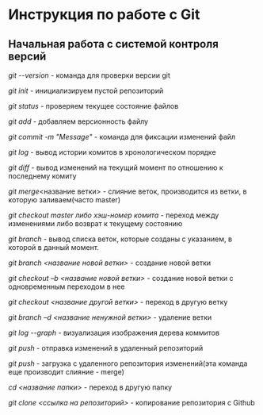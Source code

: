 # Инструкция по работе с Git

## Начальная работа с системой контроля версий

*git --version* - команда для проверки версии git

*git init* - инициализируем пустой репозиторий

*git status* - проверяем текущее состояние файлов

*git add* - добавляем версионность файлу

*git commit -m "Message"* - команда для фиксации изменений файл

*git log* - вывод истории комитов в хронологическом порядке

*git diff* - вывод изменений на текущий момент по отношению к последнему комиту

*git merge*<название ветки> - слияние веток, производится из ветки, в которую заливаем(часто master) 

*git checkout master либо хэш-номер комита* - переход между изменениями либо возврат к текущему состоянию

*git branch* - вывод списка веток, которые созданы с указанием, в которой в данный момент.

*git branch <название новой ветки>* - создание новой ветки

*git checkout –b <название новой ветки>* - создание новой ветки с одновременным переходом в нее

*git checkout <название другой ветки>* - переход в другую ветку

*git branch –d <название ненужной ветки>* - удаление ветки

*git log --graph* - визуализация изображения дерева коммитов 

*git push* - отправка изменений в удаленный репозиторий

*git push* - загрузка с удаленного репозитория изменений(эта команда еще производит слияние - merge)

*cd <название папки>* - переход в другую папку

*git clone <ссылка на репозиторий>* - копирование репозитория с Github